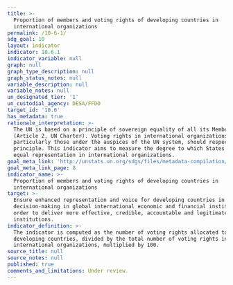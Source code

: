 ```yaml
---
title: >-
  Proportion of members and voting rights of developing countries in
  international organizations
permalink: /10-6-1/
sdg_goal: 10
layout: indicator
indicator: 10.6.1
indicator_variable: null
graph: null
graph_type_description: null
graph_status_notes: null
variable_description: null
variable_notes: null
un_designated_tier: '1'
un_custodial_agency: DESA/FFDO
target_id: '10.6'
has_metadata: true
rationale_interpretation: >-
  The UN is based on a principle of sovereign equality of all its Member States
  (Article 2, UN Charter). Voting rights in international organizations,
  particularly those under the auspices of the UN system, should respect this
  principle. This indicator aims to measure the degree to which States enjoy
  equal representation in international organizations.
goal_meta_link: 'http://unstats.un.org/sdgs/files/metadata-compilation/Metadata-Goal-10.pdf'
goal_meta_link_page: 8
indicator_name: >-
  Proportion of members and voting rights of developing countries in
  international organizations
target: >-
  Ensure enhanced representation and voice for developing countries in
  decision-making in global international economic and financial institutions in
  order to deliver more effective, credible, accountable and legitimate
  institutions.
indicator_definition: >-
  The indicator is computed as the number of voting rights allocated to
  developing countries, divided by the total number of voting rights in
  international organizations, multiplied by 100.
source_title: null
source_notes: null
published: true
comments_and_limitations: Under review.
---
```

